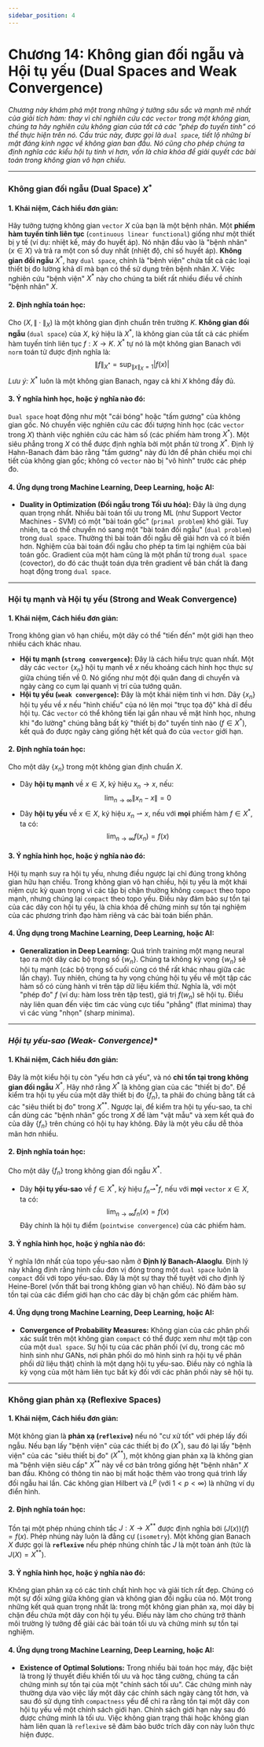 ```yaml
---
sidebar_position: 4
---
```


# Chương 14: Không gian đối ngẫu và Hội tụ yếu (Dual Spaces and Weak Convergence)

*Chương này khám phá một trong những ý tưởng sâu sắc và mạnh mẽ nhất của giải tích hàm: thay vì chỉ nghiên cứu các `vector` trong một không gian, chúng ta hãy nghiên cứu không gian của tất cả các "phép đo tuyến tính" có thể thực hiện trên nó. Cấu trúc này, được gọi là `dual space`, tiết lộ những bí mật đáng kinh ngạc về không gian ban đầu. Nó cũng cho phép chúng ta định nghĩa các kiểu hội tụ tinh vi hơn, vốn là chìa khóa để giải quyết các bài toán trong không gian vô hạn chiều.*

***

### **Không gian đối ngẫu (Dual Space) $X^*$**

#### 1. Khái niệm, Cách hiểu đơn giản:
Hãy tưởng tượng không gian `vector` $X$ của bạn là một bệnh nhân. Một **phiếm hàm tuyến tính liên tục** (`continuous linear functional`) giống như một thiết bị y tế (ví dụ: nhiệt kế, máy đo huyết áp). Nó nhận đầu vào là "bệnh nhân" ($x \in X$) và trả ra một con số duy nhất (nhiệt độ, chỉ số huyết áp). **Không gian đối ngẫu** $X^*$, hay `dual space`, chính là "bệnh viện" chứa tất cả các loại thiết bị đo lường khả dĩ mà bạn có thể sử dụng trên bệnh nhân $X$. Việc nghiên cứu "bệnh viện" $X^*$ này cho chúng ta biết rất nhiều điều về chính "bệnh nhân" $X$.

#### 2. Định nghĩa toán học:
Cho $(X, \|\cdot\|_X)$ là một không gian định chuẩn trên trường $K$. **Không gian đối ngẫu** (`dual space`) của $X$, ký hiệu là $X^*$, là không gian của tất cả các phiếm hàm tuyến tính liên tục $f: X \to K$.
$X^*$ tự nó là một không gian Banach với `norm` toán tử được định nghĩa là:
$$ \|f\|_{X^*} = \sup_{\|x\|_X=1} |f(x)| $$
*Lưu ý:* $X^*$ luôn là một không gian Banach, ngay cả khi $X$ không đầy đủ.

#### 3. Ý nghĩa hình học, hoặc ý nghĩa nào đó:
`Dual space` hoạt động như một "cái bóng" hoặc "tấm gương" của không gian gốc. Nó chuyển việc nghiên cứu các đối tượng hình học (các `vector` trong $X$) thành việc nghiên cứu các hàm số (các phiếm hàm trong $X^*$). Một siêu phẳng trong $X$ có thể được định nghĩa bởi một phần tử trong $X^*$. Định lý Hahn-Banach đảm bảo rằng "tấm gương" này đủ lớn để phản chiếu mọi chi tiết của không gian gốc; không có `vector` nào bị "vô hình" trước các phép đo.

#### 4. Ứng dụng trong Machine Learning, Deep Learning, hoặc AI:
* **Duality in Optimization (Đối ngẫu trong Tối ưu hóa):** Đây là ứng dụng quan trọng nhất. Nhiều bài toán tối ưu trong ML (như Support Vector Machines - SVM) có một "bài toán gốc" (`primal problem`) khó giải. Tuy nhiên, ta có thể chuyển nó sang một "bài toán đối ngẫu" (`dual problem`) trong `dual space`. Thường thì bài toán đối ngẫu dễ giải hơn và có ít biến hơn. Nghiệm của bài toán đối ngẫu cho phép ta tìm lại nghiệm của bài toán gốc. Gradient của một hàm cũng là một phần tử trong `dual space` (covector), do đó các thuật toán dựa trên gradient về bản chất là đang hoạt động trong `dual space`.

***

### **Hội tụ mạnh và Hội tụ yếu (Strong and Weak Convergence)**

#### 1. Khái niệm, Cách hiểu đơn giản:
Trong không gian vô hạn chiều, một dãy có thể "tiến đến" một giới hạn theo nhiều cách khác nhau.
* **Hội tụ mạnh (`strong convergence`):** Đây là cách hiểu trực quan nhất. Một dãy các `vector` $\{x_n\}$ hội tụ mạnh về $x$ nếu khoảng cách hình học thực sự giữa chúng tiến về 0. Nó giống như một đội quân đang di chuyển và ngày càng co cụm lại quanh vị trí của tướng quân.
* **Hội tụ yếu (`weak convergence`):** Đây là một khái niệm tinh vi hơn. Dãy $\{x_n\}$ hội tụ yếu về $x$ nếu "hình chiếu" của nó lên mọi "trục tọa độ" khả dĩ đều hội tụ. Các `vector` có thể không tiến lại gần nhau về mặt hình học, nhưng khi "đo lường" chúng bằng bất kỳ "thiết bị đo" tuyến tính nào ($f \in X^*$), kết quả đo được ngày càng giống hệt kết quả đo của `vector` giới hạn.

#### 2. Định nghĩa toán học:
Cho một dãy $\{x_n\}$ trong một không gian định chuẩn $X$.
* Dãy **hội tụ mạnh** về $x \in X$, ký hiệu $x_n \to x$, nếu:
    $$ \lim_{n \to \infty} \|x_n - x\| = 0 $$
* Dãy **hội tụ yếu** về $x \in X$, ký hiệu $x_n \rightharpoonup x$, nếu với **mọi** phiếm hàm $f \in X^*$, ta có:
    $$ \lim_{n \to \infty} f(x_n) = f(x) $$

#### 3. Ý nghĩa hình học, hoặc ý nghĩa nào đó:
Hội tụ mạnh suy ra hội tụ yếu, nhưng điều ngược lại chỉ đúng trong không gian hữu hạn chiều. Trong không gian vô hạn chiều, hội tụ yếu là một khái niệm cực kỳ quan trọng vì các tập bị chặn thường không `compact` theo topo mạnh, nhưng chúng lại `compact` theo topo yếu. Điều này đảm bảo sự tồn tại của các dãy con hội tụ yếu, là chìa khóa để chứng minh sự tồn tại nghiệm của các phương trình đạo hàm riêng và các bài toán biến phân.

#### 4. Ứng dụng trong Machine Learning, Deep Learning, hoặc AI:
* **Generalization in Deep Learning:** Quá trình training một mạng neural tạo ra một dãy các bộ trọng số $\{w_n\}$. Chúng ta không kỳ vọng $\{w_n\}$ sẽ hội tụ mạnh (các bộ trọng số cuối cùng có thể rất khác nhau giữa các lần chạy). Tuy nhiên, chúng ta hy vọng chúng hội tụ yếu về một tập các hàm số có cùng hành vi trên tập dữ liệu kiểm thử. Nghĩa là, với một "phép đo" $f$ (ví dụ: hàm loss trên tập test), giá trị $f(w_n)$ sẽ hội tụ. Điều này liên quan đến việc tìm các vùng cực tiểu "phẳng" (flat minima) thay vì các vùng "nhọn" (sharp minima).

***

### **Hội tụ yếu-sao (Weak-* Convergence)**

#### 1. Khái niệm, Cách hiểu đơn giản:
Đây là một kiểu hội tụ còn "yếu hơn cả yếu", và nó **chỉ tồn tại trong không gian đối ngẫu** $X^*$. Hãy nhớ rằng $X^*$ là không gian của các "thiết bị đo". Để kiểm tra hội tụ yếu của một dãy thiết bị đo $\{f_n\}$, ta phải đo chúng bằng tất cả các "siêu thiết bị đo" trong $X^{**}$. Ngược lại, để kiểm tra hội tụ yếu-sao, ta chỉ cần dùng các "bệnh nhân" gốc trong $X$ để làm "vật mẫu" và xem kết quả đo của dãy $\{f_n\}$ trên chúng có hội tụ hay không. Đây là một yêu cầu dễ thỏa mãn hơn nhiều.

#### 2. Định nghĩa toán học:
Cho một dãy $\{f_n\}$ trong không gian đối ngẫu $X^*$.
* Dãy **hội tụ yếu-sao** về $f \in X^*$, ký hiệu $f_n \rightharpoonup^* f$, nếu với **mọi** `vector` $x \in X$, ta có:
    $$ \lim_{n \to \infty} f_n(x) = f(x) $$
Đây chính là hội tụ điểm (`pointwise convergence`) của các phiếm hàm.

#### 3. Ý nghĩa hình học, hoặc ý nghĩa nào đó:
Ý nghĩa lớn nhất của topo yếu-sao nằm ở **Định lý Banach-Alaoglu**. Định lý này khẳng định rằng hình cầu đơn vị đóng trong một `dual space` luôn là `compact` đối với topo yếu-sao. Đây là một sự thay thế tuyệt vời cho định lý Heine-Borel (vốn thất bại trong không gian vô hạn chiều). Nó đảm bảo sự tồn tại của các điểm giới hạn cho các dãy bị chặn gồm các phiếm hàm.

#### 4. Ứng dụng trong Machine Learning, Deep Learning, hoặc AI:
* **Convergence of Probability Measures:** Không gian của các phân phối xác suất trên một không gian `compact` có thể được xem như một tập con của một `dual space`. Sự hội tụ của các phân phối (ví dụ, trong các mô hình sinh như GANs, nơi phân phối do mô hình sinh ra hội tụ về phân phối dữ liệu thật) chính là một dạng hội tụ yếu-sao. Điều này có nghĩa là kỳ vọng của một hàm liên tục bất kỳ đối với các phân phối này sẽ hội tụ.

***

### **Không gian phản xạ (Reflexive Spaces)**

#### 1. Khái niệm, Cách hiểu đơn giản:
Một không gian là **phản xạ (`reflexive`)** nếu nó "cư xử tốt" với phép lấy đối ngẫu. Nếu bạn lấy "bệnh viện" của các thiết bị đo ($X^*$), sau đó lại lấy "bệnh viện" của các "siêu thiết bị đo" ($X^{**}$), một không gian phản xạ là không gian mà "bệnh viện siêu cấp" $X^{**}$ này về cơ bản trông giống hệt "bệnh nhân" $X$ ban đầu. Không có thông tin nào bị mất hoặc thêm vào trong quá trình lấy đối ngẫu hai lần. Các không gian Hilbert và $L^p$ (với $1 < p < \infty$) là những ví dụ điển hình.

#### 2. Định nghĩa toán học:
Tồn tại một phép nhúng chính tắc $J: X \to X^{**}$ được định nghĩa bởi $(J(x))(f) = f(x)$. Phép nhúng này luôn là đẳng cự (`isometry`).
Một không gian Banach $X$ được gọi là **`reflexive`** nếu phép nhúng chính tắc $J$ là một toàn ánh (tức là $J(X) = X^{**}$).

#### 3. Ý nghĩa hình học, hoặc ý nghĩa nào đó:
Không gian phản xạ có các tính chất hình học và giải tích rất đẹp. Chúng có một sự đối xứng giữa không gian và không gian đối ngẫu của nó. Một trong những kết quả quan trọng nhất là: trong một không gian phản xạ, mọi dãy bị chặn đều chứa một dãy con hội tụ yếu. Điều này làm cho chúng trở thành môi trường lý tưởng để giải các bài toán tối ưu và chứng minh sự tồn tại nghiệm.

#### 4. Ứng dụng trong Machine Learning, Deep Learning, hoặc AI:
* **Existence of Optimal Solutions:** Trong nhiều bài toán học máy, đặc biệt là trong lý thuyết điều khiển tối ưu và học tăng cường, chúng ta cần chứng minh sự tồn tại của một "chính sách tối ưu". Các chứng minh này thường dựa vào việc lấy một dãy các chính sách ngày càng tốt hơn, và sau đó sử dụng tính `compactness` yếu để chỉ ra rằng tồn tại một dãy con hội tụ yếu về một chính sách giới hạn. Chính sách giới hạn này sau đó được chứng minh là tối ưu. Việc không gian trạng thái hoặc không gian hàm liên quan là `reflexive` sẽ đảm bảo bước trích dãy con này luôn thực hiện được.
